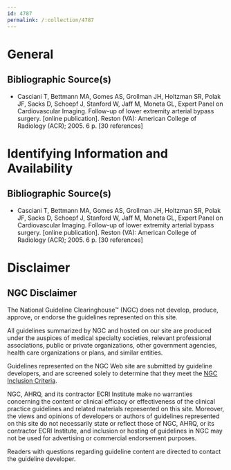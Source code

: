 ```yaml
---
id: 4787
permalink: /:collection/4787
---
```


# General

## Bibliographic Source(s)

- Casciani T, Bettmann MA, Gomes AS, Grollman JH, Holtzman SR, Polak JF, Sacks D, Schoepf J, Stanford W, Jaff M, Moneta GL, Expert Panel on Cardiovascular Imaging. Follow-up of lower extremity arterial bypass surgery. [online publication]. Reston (VA): American College of Radiology (ACR); 2005. 6 p. [30 references]

# Identifying Information and Availability

## Bibliographic Source(s)

- Casciani T, Bettmann MA, Gomes AS, Grollman JH, Holtzman SR, Polak JF, Sacks D, Schoepf J, Stanford W, Jaff M, Moneta GL, Expert Panel on Cardiovascular Imaging. Follow-up of lower extremity arterial bypass surgery. [online publication]. Reston (VA): American College of Radiology (ACR); 2005. 6 p. [30 references]

# Disclaimer

## NGC Disclaimer

The National Guideline Clearinghouse™ (NGC) does not develop, produce, approve, or endorse the guidelines represented on this site.

All guidelines summarized by NGC and hosted on our site are produced under the auspices of medical specialty societies, relevant professional associations, public or private organizations, other government agencies, health care organizations or plans, and similar entities.

Guidelines represented on the NGC Web site are submitted by guideline developers, and are screened solely to determine that they meet the [NGC Inclusion Criteria](/help-and-about/summaries/inclusion-criteria).

NGC, AHRQ, and its contractor ECRI Institute make no warranties concerning the content or clinical efficacy or effectiveness of the clinical practice guidelines and related materials represented on this site. Moreover, the views and opinions of developers or authors of guidelines represented on this site do not necessarily state or reflect those of NGC, AHRQ, or its contractor ECRI Institute, and inclusion or hosting of guidelines in NGC may not be used for advertising or commercial endorsement purposes.

Readers with questions regarding guideline content are directed to contact the guideline developer.

